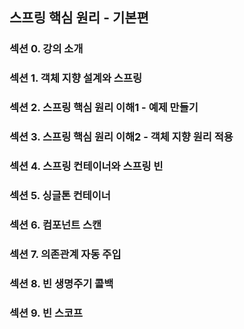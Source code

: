 ## 스프링 핵심 원리 - 기본편

### 섹션 0. 강의 소개

### 섹션 1. 객체 지향 설계와 스프링

### 섹션 2. 스프링 핵심 원리 이해1 - 예제 만들기

### 섹션 3. 스프링 핵심 원리 이해2 - 객체 지향 원리 적용

### 섹션 4. 스프링 컨테이너와 스프링 빈

### 섹션 5. 싱글톤 컨테이너

### 섹션 6. 컴포넌트 스캔

### 섹션 7. 의존관계 자동 주입

### 섹션 8. 빈 생명주기 콜백

### 섹션 9. 빈 스코프
